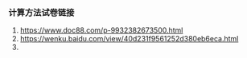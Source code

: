### 计算方法试卷链接

1. https://www.doc88.com/p-9932382673500.html
2. https://wenku.baidu.com/view/40d231f9561252d380eb6eca.html
3. 

